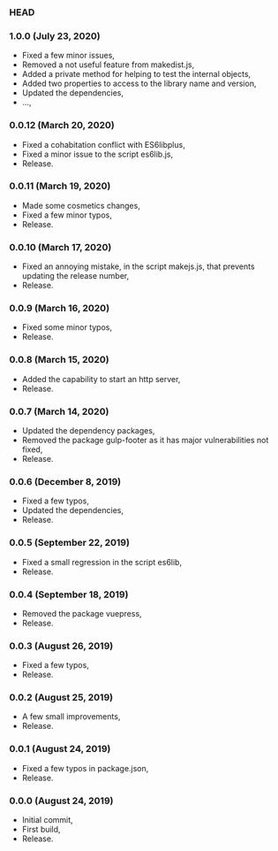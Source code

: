 ### HEAD

### 1.0.0 (July 23, 2020)

  * Fixed a few minor issues,
  * Removed a not useful feature from makedist.js,
  * Added a private method for helping to test the internal objects,
  * Added two properties to access to the library name and version,
  * Updated the dependencies,
  * ...,


### 0.0.12 (March 20, 2020)

  * Fixed a cohabitation conflict with ES6libplus,
  * Fixed a minor issue to the script es6lib.js,
  * Release.


### 0.0.11 (March 19, 2020)

  * Made some cosmetics changes,
  * Fixed a few minor typos,
  * Release.


### 0.0.10 (March 17, 2020)

  * Fixed an annoying mistake, in the script makejs.js, that prevents updating the release number,
  * Release.


### 0.0.9 (March 16, 2020)

  * Fixed some minor typos,
  * Release.


### 0.0.8 (March 15, 2020)

  * Added the capability to start an http server,
  * Release.


### 0.0.7 (March 14, 2020)

  * Updated the dependency packages,
  * Removed the package gulp-footer as it has major vulnerabilities not fixed,
  * Release.


### 0.0.6 (December 8, 2019)

  * Fixed a few typos,
  * Updated the dependencies,
  * Release.


### 0.0.5 (September 22, 2019)

  * Fixed a small regression in the script es6lib,
  * Release.


### 0.0.4 (September 18, 2019)

  * Removed the package vuepress,
  * Release.


### 0.0.3 (August 26, 2019)

  * Fixed a few typos,
  * Release.


### 0.0.2 (August 25, 2019)

  * A few small improvements,
  * Release.


### 0.0.1 (August 24, 2019)

  * Fixed a few typos in package.json,
  * Release.


### 0.0.0 (August 24, 2019)

  * Initial commit,
  * First build,
  * Release.
